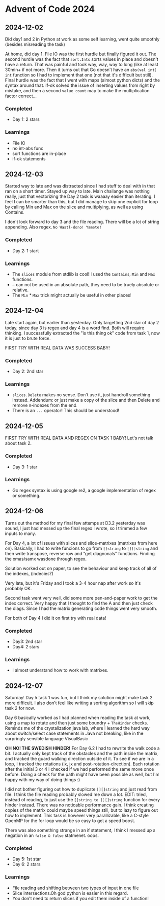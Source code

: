 # Advent of Code 2024
## 2024-12-02
Did day1 and 2 in Python at work as some self learning, went quite smoothly (besides misreading the task)

At home, did day 1. File IO was the first hurdle but finally figured it out. The second hurdle was the fact that `sort.Ints` sorts values in place and doesn't have a return. That was painful and took way, way, way to long (like at least 30min+ if not more. Then it turns out that Go doesn't have an `abs(val int) int` function so I had to implement that one (not that it's difficult but still). Final hurdle was the fact that I went with maps (almost python dicts) and the syntax around that. if-ok solved the issue of inserting values from right by mistake, and then a second `value_count` map to make the multiplication factor correct...

### Completed
* Day 1: 2 stars
### Learnings
* File IO
* no int-abs func
* sort functions are in-place
* if-ok statements


## 2024-12-03
Started way to late and was distracted since I had stuff to deal with in that ran on a short timer. Stayed up way to late. Main challange was nothing really, just that vectorizing the Day 2 task is waaaay easier than iterating. I feel I can be smarter than this, but I did manage to skip one explicit for loop by calling Min and Max on the slice and multiplying, as well as using Contains.

I don't look forward to day 3 and the file reading. There will be a lot of string appending. Also regex. `No Wastl-dono! Yamete!` 
### Completed
* Day 2: 1 start
### Learnings
* The `slices` module from stdlib is cool! I used the `Contains`, `Min` and `Max` functions.
* `~` can not be used in an absolute path, they need to be truely absolute or relative.
* The `Min` * `Max` trick might actually be useful in other places!

## 2024-12-04
Late start again, but earlier than yesterday. Only targetting 2nd star of day 2 today, since day 3 is regex and day 4 is a word find. Both will require thinking. 
I successfully extracted the "is this thing ok" code from task 1, now it is just to brute force.

FIRST TRY WITH REAL DATA WAS SUCCESS BABY!
### Completed
* Day 2: 2nd star
### Learnings
* `slices.Delete` makes no sense. Don't use it, just handroll something instead. Addendum: or just make a copy of the slice and then Delete and remove n-indexes from the end. 
* There is an `...` operator! This should be understood!


## 2024-12-05
FIRST TRY WITH REAL DATA AND REGEX ON TASK 1 BABY!
Let's not talk about task 2.

### Completed
* Day 3: 1 star

### Learnings
* Go regex syntax is using google re2, a google implementation of regex or something.

## 2024-12-06
Turns out the method for my final few attemps at D3.2 yesterday was sound, I just had messed up the final regex I wrote, so I trimmed a few inputs to many.

For Day 4, a lot of issues with slices and slice-matrixes (matrixes from here on). Basically, I had to write funcions to go from `[]string` to `[][]string` and then write transpose, reverse row and "get diagnonals" functions. Finding the xmas/samx wasdone through regex.

Solution worked out on paper, to see the behaviour and keep track of all of the indexes, (indecies?)

Very late, but it's Friday and I took a 3-4 hour nap after work so it's probably OK. 

Second task went very well, did some more pen-and-paper work to get the index correct. Very happy that I thought to find the A and then just check the diags. Since I had the matrix generating code things went very smooth.

For both of Day 4 I did it on first try with real data!

### Completed
* Day3: 2nd star
* Day4: 2 stars

### Learnings
* I almost understand how to work with matrixes.

## 2024-12-07
Saturday! Day 5 task 1 was fun, but I think my solution might make task 2 more difficult. I also don't feel like writing a sorting algorithm so I will skip task 2 for now.

Day 6 basically worked as I had planned when reading the task at work, using a map to rotate and then just some boundry + `TheHinder` checks. Reminds me of the crystalization java lab, where I learned the hard way about switch/select case statements in Java not breaking, like in the surpringly sensible language VisualBasic

**OH NO! THE SWEDISH HINDER!** For Day 6.2 I had to rewrite the walk code a bit. I actually only kept track of the obstacles and the path inside the matrix, and tracked the guard walking direction outside of it. 
To see if we are in a loop, I tracked the rotations (ix, jx and post-rotation-direction). Each rotation after the initial 3 or 4 I checked if we had performed the same move once before. Doing a check for the path might have been possible as well, but I'm happy with my way of doing things :)

I did not bother figuring out how to duplicate `[][]string` and just read from file. I think the file reading probably slowed me down a lot. EDIT: tried, instead of reading, to just use the `[]string to [][]string` function for every hinder instead. There was no noticable performance gain. I think creating copies of the matrix could maybe speed things still, but to lazy to figure out how to implement. This task is however very parallizable, like a C-style OpenMP for the for loop would be so easy to get a speed boost.

There was also something strange in an if statement, I think I messed up a negation in an `false & false` statmenet. oops.
### Completed
* Day 5: 1st star
* Day 6: 2 stars
### Learnings
* File reading and shifting between two types of input in one file
* Slice intersections.Oh god python is easier in this regard.
* You don't need to return slices if you edit them inside of a function!
